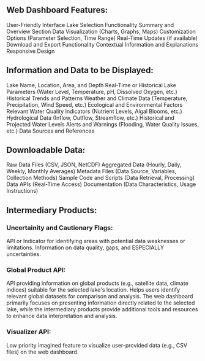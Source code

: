 ## Web Dashboard Features:

User-Friendly Interface
Lake Selection Functionality
Summary and Overview Section
Data Visualization (Charts, Graphs, Maps)
Customization Options (Parameter Selection, Time Range)
Real-Time Updates (if available)
Download and Export Functionality
Contextual Information and Explanations
Responsive Design

## Information and Data to be Displayed:

Lake Name, Location, Area, and Depth
Real-Time or Historical Lake Parameters (Water Level, Temperature, pH, Dissolved Oxygen, etc.)
Historical Trends and Patterns
Weather and Climate Data (Temperature, Precipitation, Wind Speed, etc.)
Ecological and Environmental Factors
Relevant Water Quality Indicators (Nutrient Levels, Algal Blooms, etc.)
Hydrological Data (Inflow, Outflow, Streamflow, etc.)
Historical and Projected Water Levels
Alerts and Warnings (Flooding, Water Quality Issues, etc.)
Data Sources and References

## Downloadable Data:

Raw Data Files (CSV, JSON, NetCDF)
Aggregated Data (Hourly, Daily, Weekly, Monthly Averages)
Metadata Files (Data Source, Variables, Collection Methods)
Sample Code and Scripts (Data Retrieval, Processing)
Data APIs (Real-Time Access)
Documentation (Data Characteristics, Usage Instructions)

## Intermediary Products:

### Uncertainity and Cautionary Flags:

API or Indicator for identifying areas with potential data weaknesses or limitations.
Information on data quality, gaps, and ESPECIALLY uncertainties.

### Global Product API:

API providing information on global products (e.g., satellite data, climate indices) suitable for the selected lake's
location.
Helps users identify relevant global datasets for comparison and analysis.
The web dashboard primarily focuses on presenting information directly related to the selected lake, while the
intermediary products provide additional tools and resources to enhance data interpretation and analysis.

### Visualizer API:

Low priority imagined feature to visualize user-provided data (e.g., CSV files) on the web dashboard.
